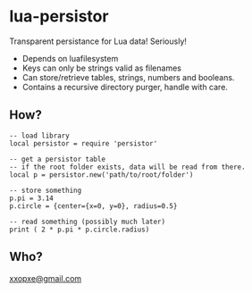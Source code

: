 lua-persistor
=============

Transparent persistance for Lua data! Seriously!

* Depends on luafilesystem
* Keys can only be strings valid as filenames
* Can store/retrieve tables, strings, numbers and booleans.
* Contains a recursive directory purger, handle with care.


How?
-----

```
-- load library
local persistor = require 'persistor'

-- get a persistor table
-- if the root folder exists, data will be read from there.
local p = persistor.new('path/to/root/folder')

-- store something
p.pi = 3.14
p.circle = {center={x=0, y=0}, radius=0.5}

-- read something (possibly much later)
print ( 2 * p.pi * p.circle.radius)
```

Who?
----
xxopxe@gmail.com
